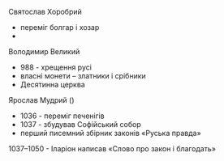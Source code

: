 

Святослав Хоробрий
- переміг болгар і хозар
- 

Володимир Великий
- 988 - хрещення русі
- власні монети – златники і срібники
- Десятинна церква


Ярослав Мудрий ()
- 1036 - переміг печенігів
- 1037 - збудував Софійський собор
- перший писемний збірник законів «Руська правда»

1037–1050 - Іларіон написав «Слово про закон і благодать»

